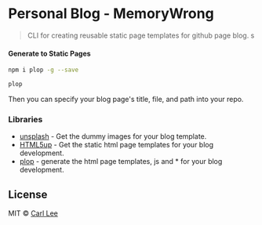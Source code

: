 
# Personal Blog - MemoryWrong

> CLI for creating reusable static page templates for github page blog.
s
#### Generate to Static Pages

```bash
npm i plop -g --save
```

```bash
plop
```

Then you can specify your blog page's title, file, and path into your repo.

### Libraries

- [unsplash](https://unsplash.com/) - Get the dummy images for your blog template.
- [HTML5up](https://html5up.net/) - Get the static html page templates for your blog development.
- [plop](https://github.com/plopjs/plop) - generate the html page templates, js and * for your blog development.


## License

MIT © [Carl Lee](https://github.com/memorywrong)
